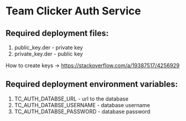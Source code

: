 # Team Clicker Auth Service

## Required deployment files:

 1. public_key.der - private key
 2. private_key.der - public key

How to create keys -> https://stackoverflow.com/a/19387517/4256929

## Required deployment environment variables:

 1. TC_AUTH_DATABSE_URL - url to the database
 2. TC_AUTH_DATABSE_USERNAME - database username
 3. TC_AUTH_DATABSE_PASSWORD - database password